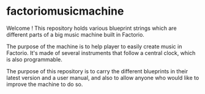 # factoriomusicmachine
Welcome ! This repository holds various blueprint strings which are different parts of a big music machine built in Factorio.

The purpose of the machine is to help player to easily create music in Factorio. It's made of several instruments that follow a central clock, which is also programmable.

The purpose of this repository is to carry the different blueprints in their latest version and a user manual, and also to allow anyone who would like to improve the machine to do so.
